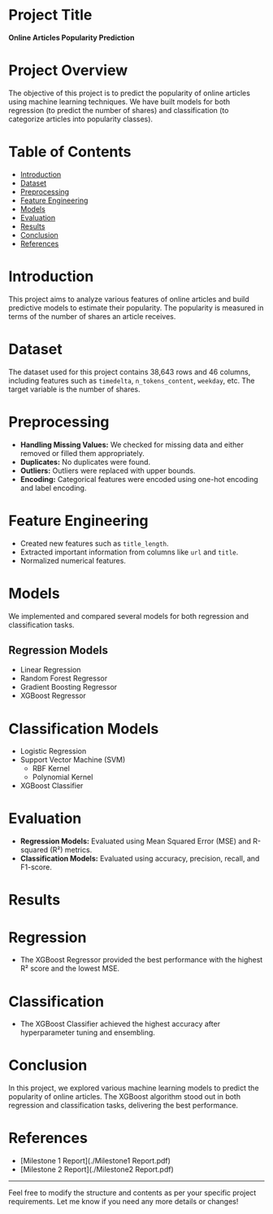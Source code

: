 

# Project Title
**Online Articles Popularity Prediction**

# Project Overview
The objective of this project is to predict the popularity of online articles using machine learning techniques. We have built models for both regression (to predict the number of shares) and classification (to categorize articles into popularity classes).

# Table of Contents
- [Introduction](#introduction)
- [Dataset](#dataset)
- [Preprocessing](#preprocessing)
- [Feature Engineering](#feature-engineering)
- [Models](#models)
- [Evaluation](#evaluation)
- [Results](#results)
- [Conclusion](#conclusion)
- [References](#references)

# Introduction
This project aims to analyze various features of online articles and build predictive models to estimate their popularity. The popularity is measured in terms of the number of shares an article receives.

# Dataset
The dataset used for this project contains 38,643 rows and 46 columns, including features such as `timedelta`, `n_tokens_content`, `weekday`, etc. The target variable is the number of shares.

# Preprocessing
- **Handling Missing Values:** We checked for missing data and either removed or filled them appropriately.
- **Duplicates:** No duplicates were found.
- **Outliers:** Outliers were replaced with upper bounds.
- **Encoding:** Categorical features were encoded using one-hot encoding and label encoding.

# Feature Engineering
- Created new features such as `title_length`.
- Extracted important information from columns like `url` and `title`.
- Normalized numerical features.

# Models
We implemented and compared several models for both regression and classification tasks.

## Regression Models
- Linear Regression
- Random Forest Regressor
- Gradient Boosting Regressor
- XGBoost Regressor

# Classification Models
- Logistic Regression
- Support Vector Machine (SVM)
  - RBF Kernel
  - Polynomial Kernel
- XGBoost Classifier

# Evaluation
- **Regression Models:** Evaluated using Mean Squared Error (MSE) and R-squared (R²) metrics.
- **Classification Models:** Evaluated using accuracy, precision, recall, and F1-score.

# Results
# Regression
- The XGBoost Regressor provided the best performance with the highest R² score and the lowest MSE.

# Classification
- The XGBoost Classifier achieved the highest accuracy after hyperparameter tuning and ensembling.

# Conclusion
In this project, we explored various machine learning models to predict the popularity of online articles. The XGBoost algorithm stood out in both regression and classification tasks, delivering the best performance.

# References
- [Milestone 1 Report](./Milestone1 Report.pdf)
- [Milestone 2 Report](./Milestone2 Report.pdf)

---

Feel free to modify the structure and contents as per your specific project requirements. Let me know if you need any more details or changes!
